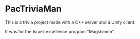 # PacTriviaMan
This is a trivia project made with a C++ server and a Unity client.

It was for the Israeli excellence program "Magshimim".
